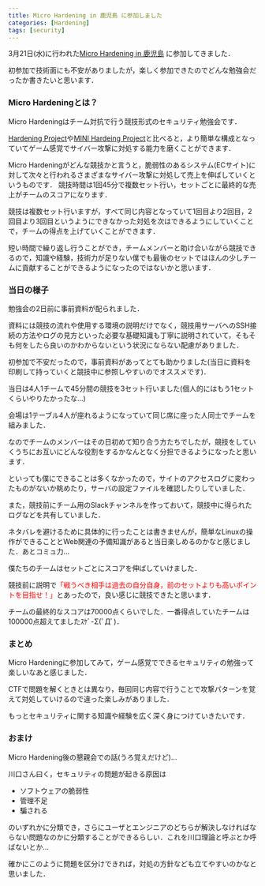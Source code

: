 ```yaml
---
title: Micro Hardening in 鹿児島 に参加しました
categories: [Hardening]
tags: [security]
---
```


3月21日(水)に行われた[Micro Hardening in 鹿児島](https://ksec.connpass.com/event/77563/) に参加してきました．

初参加で技術面にも不安がありましたが，楽しく参加できたのでどんな勉強会だったか書きたいと思います．

### Micro Hardeningとは？

Micro Hardeningはチーム対抗で行う競技形式のセキュリティ勉強会です．

[Hardening Project](https://wasforum.jp/hardening-project/)や[MINI Hardeing Project](https://minih.wasforum.jp)と比べると，より簡単な構成となっていてゲーム感覚でサイバー攻撃に対処する能力を磨くことができます．

Micro Hardeningがどんな競技かと言うと，脆弱性のあるシステム(ECサイト)に対して次々と行われるさまざまなサイバー攻撃に対処して売上を伸ばしていくというものです．
競技時間は1回45分で複数セット行い，セットごとに最終的な売上がチームのスコアになります．

競技は複数セット行いますが，すべて同じ内容となっていて1回目より2回目，2回目より3回目というようにできなかった対処を次はできるようにしていくことで，チームの得点を上げていくことができます．

短い時間で繰り返し行うことができ，チームメンバーと助け合いながら競技できるので，知識や経験，技術力が足りない僕でも最後のセットではほんの少しチームに貢献することができるようになったのではないかと思います．

### 当日の様子

勉強会の2日前に事前資料が配られました．

資料には競技の流れや使用する環境の説明だけでなく，競技用サーバへのSSH接続の方法やログの見方といった必要な基礎知識も丁寧に説明されていて，そもそも何をしたら良いのかわからないという状況にならない配慮がありました．

初参加で不安だったので，事前資料があってとても助かりました(当日に資料を印刷して持っていくと競技中に参照しやすいのでオススメです)．

当日は4人1チームで45分間の競技を3セット行いました(個人的にはもう1セットくらいやりたかったな...)

会場は1テーブル4人が座れるようになっていて同じ席に座った人同士でチームを組みました．

なのでチームのメンバーはその日初めて知り合う方たちでしたが，競技をしていくうちにお互いにどんな役割をするかなんとなく分担できるようになったと思います．

といっても僕にできることは多くなかったので，サイトのアクセスログに変わったものがないか眺めたり，サーバの設定ファイルを確認したりしていました．

また，競技前にチーム用のSlackチャンネルを作っておいて，競技中に得られたログなどを共有していました．

ネタバレを避けるために具体的に行ったことは書きませんが，簡単なLinuxの操作ができることとWeb関連の予備知識があると当日楽しめるのかなと感じました．あとコミュ力...

僕たちのチームはセットごとにスコアを伸ばしていけました．

競技前に説明で<font color="Red">「戦うべき相手は過去の自分自身，前のセットよりも高いポイントを目指せ！」</font>とあったので，良い感じに競技できたと思います．

チームの最終的なスコアは70000点くらいでした．一番得点していたチームは100000点超えてましたｽｹﾞ-Σ(ﾟДﾟ)．

### まとめ

Micro Hardeningに参加してみて，ゲーム感覚でできるセキュリティの勉強って楽しいなあと感じました．

CTFで問題を解くときとは異なり，毎回同じ内容で行うことで攻撃パターンを覚えて対処していけるので違った楽しみがありました．

もっとセキュリティに関する知識や経験を広く深く身につけていきたいです．

### おまけ

Micro Hardening後の懇親会での話(うろ覚えだけど)...

川口さん曰く，セキュリティの問題が起きる原因は

 - ソフトウェアの脆弱性
 - 管理不足
 - 騙される

のいずれかに分類でき，さらにユーザとエンジニアのどちらが解決しなければならない問題なのかに分類することができるらしい．これを川口理論と呼ぶとか呼ばないとか...

確かにこのように問題を区分けできれば，対処の方針なども立てやすいのかなと思いました．
